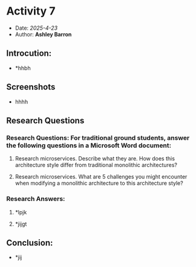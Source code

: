 # Activity 7

- Date: *2025-4-23*
- Author: **Ashley Barron**

## Introcution:
- *hhbh


## Screenshots

- hhhh


## Research Questions
### Research Questions: For traditional ground students, answer the following questions in a Microsoft Word document:

1. Research microservices. Describe what they are. How does this architecture style differ from traditional monolithic architectures?

2. Research microservices. What are 5 challenges you might encounter when modifying a monolithic architecture to this architecture style?


### Research Answers:
1. *lpjk

2. *jijgt


## Conclusion:
- *jij

